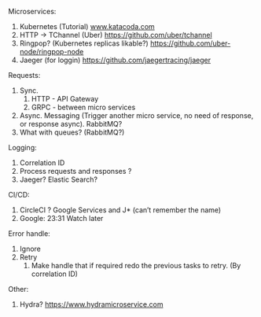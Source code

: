 Microservices:
1. Kubernetes (Tutorial) www.katacoda.com
2. HTTP -> TChannel (Uber) https://github.com/uber/tchannel
3. Ringpop? (Kubernetes replicas likable?) https://github.com/uber-node/ringpop-node
4. Jaeger (for loggin) https://github.com/jaegertracing/jaeger


Requests:
1. Sync.
    1. HTTP - API Gateway
    2. GRPC - between micro services
2. Async. Messaging (Trigger another micro service, no need of response, or response async). RabbitMQ?
3. What with queues? (RabbitMQ?)

Logging:
1. Correlation ID
2. Process requests and responses ?
3. Jaeger? Elastic Search?

CI/CD:
1. CircleCI ? Google Services and J* (can’t remember the name)
2. Google:  23:31 Watch later

Error handle:
1. Ignore
2. Retry
    1. Make handle that if required redo the previous tasks to retry. (By correlation ID)

Other:
1. Hydra? https://www.hydramicroservice.com